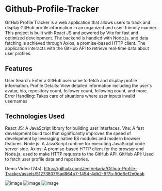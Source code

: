 ﻿# Github-Profile-Tracker

GitHub Profile Tracker is a web application that allows users to track and display GitHub profile information in an organized and user-friendly manner. This project is built with React JS and powered by Vite for fast and optimized development. The backend is handled with Node.js, and data fetching is achieved through Axios, a promise-based HTTP client. The application interacts with the GitHub API to retrieve real-time data about user profiles.

## Features
User Search: Enter a GitHub username to fetch and display profile information.
Profile Details: View detailed information including the user's avatar, bio, repository count, follower count, following count, and more.
Error Handling: Takes care of situations where user inputs invalid usernames

## Technologies Used
React JS: A JavaScript library for building user interfaces.
Vite: A fast development build tool that significantly improves the speed of development by leveraging native ES modules and modern browser features.
Node.js: A JavaScript runtime for executing JavaScript code server-side.
Axios: A promise-based HTTP client for the browser and Node.js, used to make HTTP requests to the GitHub API.
GitHub API: Used to fetch user profile data and repositories.

Demo Video (24s): https://github.com/JeelVekaria/Github-Profile-Tracker/assets/51273807/5ad864b7-1454-4db2-9f7b-50e6ef2e0eab


![image](https://github.com/JeelVekaria/Github-Profile-Tracker/assets/51273807/90fc129d-8c9e-490b-98f5-e60535e97e74)
![image](https://github.com/JeelVekaria/Github-Profile-Tracker/assets/51273807/6c88b64b-9d40-400e-813b-bf01df8c76a9)
![image](https://github.com/JeelVekaria/Github-Profile-Tracker/assets/51273807/7cd13792-b83c-4763-b617-abbf09bdaa8d)
